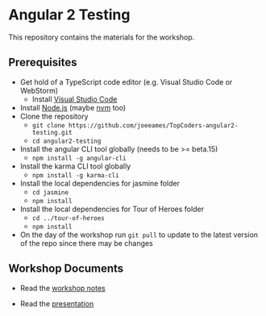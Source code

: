 # Angular 2 Testing

This repository contains the materials for the workshop.

## Prerequisites

* Get hold of a TypeScript code editor (e.g. Visual Studio Code or WebStorm)
  * Install [Visual Studio Code](https://www.visualstudio.com/en-us/products/code-vs.aspx)
* Install [Node.js](https://nodejs.org/en/download/) (maybe [nvm](https://github.com/creationix/nvm) too)
* Clone the repository
  * `git clone https://github.com/joeeames/TopCoders-angular2-testing.git`
  * `cd angular2-testing`
* Install the angular CLI tool globally (needs to be >= beta.15)
  * `npm install -g angular-cli`
* Install the karma CLI tool globally
  * `npm install -g karma-cli`
* Install the local dependencies for jasmine folder
  * `cd jasmine`
  * `npm install`
* Install the local dependencies for Tour of Heroes folder
  * `cd ../tour-of-heroes`
  * `npm install`
* On the day of the workshop run `git pull` to update to the latest version of the repo since there may be changes

## Workshop Documents

* Read the [workshop notes](https://docs.google.com/document/d/1aSc9ndWBiQRObQ1AWVmdx7BDj3ksyhog85zGIHSHTuw/edit?usp=sharing)

* Read the [presentation](https://docs.google.com/presentation/d/1FYr10N1sLKo9yNxIM28Xaahz8BRxIMYCs7NjXoDgHsU/edit?usp=sharing)

